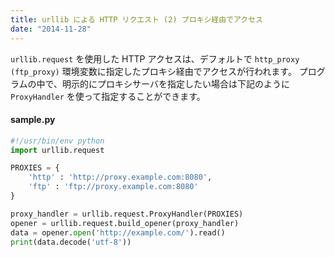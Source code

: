 ```yaml
---
title: urllib による HTTP リクエスト (2) プロキシ経由でアクセス
date: "2014-11-28"
---
```


`urllib.request` を使用した HTTP アクセスは、デフォルトで `http_proxy (ftp_proxy)` 環境変数に指定したプロキシ経由でアクセスが行われます。
プログラムの中で、明示的にプロキシサーバを指定したい場合は下記のように `ProxyHandler` を使って指定することができます。

#### sample.py
```python
#!/usr/bin/env python
import urllib.request

PROXIES = {
    'http' : 'http://proxy.example.com:8080',
    'ftp' : 'ftp://proxy.example.com:8080'
}

proxy_handler = urllib.request.ProxyHandler(PROXIES)
opener = urllib.request.build_opener(proxy_handler)
data = opener.open('http://example.com/').read()
print(data.decode('utf-8'))
```


